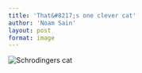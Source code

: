 ```yaml
---
title: 'That&#8217;s one clever cat'
author: 'Noam Sain'
layout: post
format: image
---
```


![Schrodingers cat](/_assets/img/2014/01/schrodingers-cat.jpg)